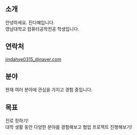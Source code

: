 ## 소개
안녕하세요. 진다혜입니다.  
영남대학교 컴퓨터공학전공 학생입니다.

## 연락처
jindahye0315_@naver.com

## 분야
현재 여러 분야에 관심을 가지고 경험 중입니다.

## 목표
진로 정하기!  
대학 생활 동안 다양한 분야를 경험해보고 협업 프로젝트 진행해보기!


<!--
**Jindahye/Jindahye** is a ✨ _special_ ✨ repository because its `README.md` (this file) appears on your GitHub profile.

Here are some ideas to get you started:

- 🔭 I’m currently working on ...
- 🌱 I’m currently learning ...
- 👯 I’m looking to collaborate on ...
- 🤔 I’m looking for help with ...
- 💬 Ask me about ...
- 📫 How to reach me: ...
- 😄 Pronouns: ...
- ⚡ Fun fact: ...
-->
